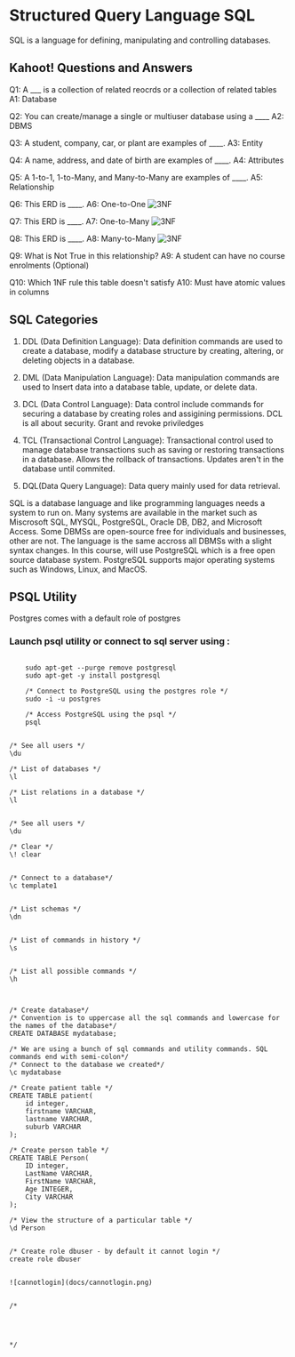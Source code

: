# Structured Query Language SQL

SQL is a language for defining, manipulating and controlling databases.



## Kahoot! Questions and Answers

Q1: A ___ is a collection of related reocrds or a collection of related tables
A1: Database

Q2: You can create/manage a single or multiuser database using a ____
A2: DBMS

Q3: A student, company, car, or plant are examples of ____.
A3: Entity

Q4: A name, address, and date of birth are examples of ____.
A4: Attributes

Q5: A 1-to-1, 1-to-Many, and Many-to-Many are examples of ____.
A5: Relationship

Q6: This ERD is ____.
A6: One-to-One
![3NF](docs/OneToOne.png) 

Q7: This ERD is ____.
A7: One-to-Many
![3NF](docs/OneToMany.png) 

Q8: This ERD is ____.
A8: Many-to-Many
![3NF](docs/ManyToMany.png) 

Q9: What is Not True in this relationship?
A9: A student can have no course enrolments (Optional)

Q10: Which 1NF rule this table doesn't satisfy
A10: Must have atomic values in columns



## SQL Categories

1. DDL (Data Definition Language): Data definition commands are used to create a database, modify a database structure by creating, altering, or deleting objects in a database.

2. DML (Data Manipulation Language): Data manipulation commands are used to Insert data into a database table, update, or delete data.
3. DCL (Data Control Language): Data control include commands for securing a database by creating roles and assigining permissions.
DCL is all about security. Grant and revoke priviledges
4. TCL (Transactional Control Language): Transactional control used to manage database transactions such as saving or restoring transactions in a database.
Allows the rollback of transactions. Updates aren't in the database until commited.
5. DQL(Data Query Language): Data query mainly used for data retrieval.

SQL is a database language and like programming languages needs a system to run on. Many systems are available in the market such as Miscrosoft SQL, MYSQL, PostgreSQL, Oracle DB, DB2, and Microsoft Access. Some DBMSs are open-source free for individuals and businesses, other are not. The language is the same accross all DBMSs with a slight syntax changes. In this course, will use PostgreSQL which is a free open source database system. PostgreSQL supports major operating systems such as Windows, Linux, and MacOS.


## PSQL Utility

Postgres comes with a default role of postgres

### Launch psql utility or connect to sql server using :
```
    
	sudo apt-get --purge remove postgresql
	sudo apt-get -y install postgresql
	
	/* Connect to PostgreSQL using the postgres role */
	sudo -i -u postgres

	/* Access PostgreSQL using the psql */
	psql
   
```



```
/* See all users */
\du

/* List of databases */
\l

/* List relations in a database */
\l


/* See all users */
\du

/* Clear */
\! clear


/* Connect to a database*/
\c template1


/* List schemas */
\dn


/* List of commands in history */
\s


/* List all possible commands */
\h

```



```


/* Create database*/
/* Convention is to uppercase all the sql commands and lowercase for the names of the database*/
CREATE DATABASE mydatabase;

/* We are using a bunch of sql commands and utility commands. SQL commands end with semi-colon*/
/* Connect to the database we created*/
\c mydatabase

/* Create patient table */
CREATE TABLE patient(
	id integer,
	firstname VARCHAR,
	lastname VARCHAR,
	suburb VARCHAR
);

/* Create person table */
CREATE TABLE Person(
	ID integer,
	LastName VARCHAR,
	FirstName VARCHAR,
	Age INTEGER,
	City VARCHAR
);

/* View the structure of a particular table */
\d Person


/* Create role dbuser - by default it cannot login */
create role dbuser


![cannotlogin](docs/cannotlogin.png) 


/*




*/

```





